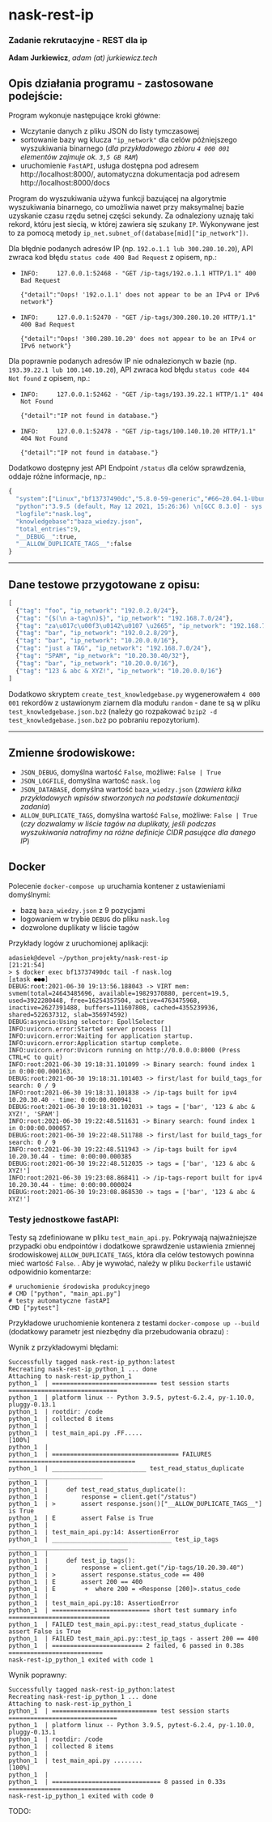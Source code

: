# nask-rest-ip
### Zadanie rekrutacyjne - REST dla ip

**Adam Jurkiewicz**, *adam (at) jurkiewicz.tech*

## Opis działania programu - zastosowane podejście:

Program wykonuje następujące kroki główne:
- Wczytanie danych z pliku JSON do listy tymczasowej
- sortowanie bazy wg klucza `"ip_network"` dla celów późniejszego wyszukiwania binarnego
  (*dla przykładowego zbioru `4 000 001` elementów zajmuje ok. `3,5 GB RAM`*)
- uruchomienie `FastAPI`, usługa dostępna pod adresem http://localhost:8000/, automatyczna dokumentacja pod adresem http://localhost:8000/docs

Program do wyszukiwania używa funkcji bazującej na algorytmie wyszukiwania binarnego, co umożliwia nawet przy maksymalnej 
bazie uzyskanie czasu rzędu setnej części sekundy. Za odnaleziony uznaję taki rekord, któru jest siecią, w której 
zawiera się szukany `IP`. Wykonywane jest to za pomocą metody `ip_net.subnet_of(database[mid]["ip_network"])`.

Dla błędnie podanych adresów IP (np. `192.o.1.1 lub 300.280.10.20`), API zwraca kod błędu `status code 400 Bad Request` z opisem, np.:
- `INFO:     127.0.0.1:52468 - "GET /ip-tags/192.o.1.1 HTTP/1.1" 400 Bad Request`

  `{"detail":"Oops! '192.o.1.1' does not appear to be an IPv4 or IPv6 network"}`
  

- `INFO:     127.0.0.1:52470 - "GET /ip-tags/300.280.10.20 HTTP/1.1" 400 Bad Request` 

  `{"detail":"Oops! '300.280.10.20' does not appear to be an IPv4 or IPv6 network"}`

Dla poprawnie podanych adresów IP nie odnalezionych w bazie (np. `193.39.22.1 lub 100.140.10.20`), API zwraca kod błędu `status code 404 Not found` z opisem, np.:
- `INFO:     127.0.0.1:52462 - "GET /ip-tags/193.39.22.1 HTTP/1.1" 404 Not Found`
  
  `{"detail":"IP not found in database."}`


- `INFO:     127.0.0.1:52478 - "GET /ip-tags/100.140.10.20 HTTP/1.1" 404 Not Found`
  
  `{"detail":"IP not found in database."}`

Dodatkowo dostępny jest API Endpoint `/status` dla celów sprawdzenia, oddaje różne informacje, np.:

```python
{
  "system":["Linux","bf13737490dc","5.8.0-59-generic","#66~20.04.1-Ubuntu SMP Thu Jun 17 11:14:10 UTC 2021","x86_64"],
  "python":"3.9.5 (default, May 12 2021, 15:26:36) \n[GCC 8.3.0] - sys.version_info(major=3, minor=9, micro=5, releaselevel='final', serial=0)",
  "logfile":"nask.log",
  "knowledgebase":"baza_wiedzy.json",
  "total_entries":9,
  "__DEBUG__":true,
  "__ALLOW_DUPLICATE_TAGS__":false
}
```

----
## Dane testowe przygotowane z opisu:

```python
[
  {"tag": "foo", "ip_network": "192.0.2.0/24"},
  {"tag": "{$(\n a-tag\n)$}", "ip_network": "192.168.7.0/24"},
  {"tag": "za\u017c\u00f3\u0142\u0107 \u2665", "ip_network": "192.168.7.0/24"},
  {"tag": "bar", "ip_network": "192.0.2.8/29"},
  {"tag": "bar", "ip_network": "10.20.0.0/16"},
  {"tag": "just a TAG", "ip_network": "192.168.7.0/24"},
  {"tag": "SPAM", "ip_network": "10.20.30.40/32"},
  {"tag": "bar", "ip_network": "10.20.0.0/16"},
  {"tag": "123 & abc & XYZ!", "ip_network": "10.20.0.0/16"}
]
```

Dodatkowo skryptem `create_test_knowledgebase.py` wygenerowałem `4 000 001` rekordów z ustawionym ziarnem dla modułu `random` - dane te są w pliku `test_knowledgebase.json.bz2` (należy go rozpakować `bzip2 -d test_knowledgebase.json.bz2` po pobraniu repozytorium). 

----
## Zmienne środowiskowe:
* `JSON_DEBUG`, domyślna wartość `False`, możliwe: `False | True`
* `JSON_LOGFILE`, domyślna wartość `nask.log`
* `JSON_DATABASE`, domyślna wartość `baza_wiedzy.json` (*zawiera kilka przykładowych wpisów stworzonych na podstawie dokumentacji zadania*)
* `ALLOW_DUPLICATE_TAGS`, domyślna wartość `False`, możliwe: `False | True` (*czy dozwalamy w liście tagów na duplikaty, jeśli podczas wyszukiwania natrafimy na różne definicje CIDR pasujące dla danego IP*)

## Docker
Polecenie `docker-compose up` uruchamia  kontener z ustawieniami domyślnymi:
- bazą `baza_wiedzy.json` z 9 pozycjami
- logowaniem w trybie `DEBUG` do pliku `nask.log`
- dozwolone duplikaty w liście tagów

Przykłady logów z uruchomionej aplikacji:

```shell
adasiek@devel ~/python_projekty/nask-rest-ip                                                                             [21:21:54] 
> $ docker exec bf13737490dc tail -f nask.log                                                                           [±task ●●●]
DEBUG:root:2021-06-30 19:13:56.188043 -> VIRT mem: svmem(total=24643485696, available=19829370880, percent=19.5, used=3922280448, free=16254357504, active=4763475968, inactive=2627391488, buffers=111607808, cached=4355239936, shared=522637312, slab=356974592)
DEBUG:asyncio:Using selector: EpollSelector
INFO:uvicorn.error:Started server process [1]
INFO:uvicorn.error:Waiting for application startup.
INFO:uvicorn.error:Application startup complete.
INFO:uvicorn.error:Uvicorn running on http://0.0.0.0:8000 (Press CTRL+C to quit)
INFO:root:2021-06-30 19:18:31.101099 -> Binary search: found index 1 in 0:00:00.000163.
DEBUG:root:2021-06-30 19:18:31.101403 -> first/last for build_tags_for search: 0 / 9
INFO:root:2021-06-30 19:18:31.101838 -> /ip-tags built for ipv4 10.20.30.40 - time: 0:00:00.000941
DEBUG:root:2021-06-30 19:18:31.102031 -> tags = ['bar', '123 & abc & XYZ!', 'SPAM']
INFO:root:2021-06-30 19:22:48.511631 -> Binary search: found index 1 in 0:00:00.000057.
DEBUG:root:2021-06-30 19:22:48.511788 -> first/last for build_tags_for search: 0 / 9
INFO:root:2021-06-30 19:22:48.511943 -> /ip-tags built for ipv4 10.20.30.44 - time: 0:00:00.000385
DEBUG:root:2021-06-30 19:22:48.512035 -> tags = ['bar', '123 & abc & XYZ!']
INFO:root:2021-06-30 19:23:08.868411 -> /ip-tags-report built for ipv4 10.20.30.44 - time: 0:00:00.000024
DEBUG:root:2021-06-30 19:23:08.868530 -> tags = ['bar', '123 & abc & XYZ!']
```

### Testy jednostkowe fastAPI:

Testy są zdefiniowane w pliku `test_main_api.py`. Pokrywają najważniejsze przypadki obu endpointów i dodatkowe 
sprawdzenie ustawienia zmiennej środowiskowej `ALLOW_DUPLICATE_TAGS`, która dla celów testowych powinna mieć wartość `False`. 
. Aby je wywołać, należy w pliku `Dockerfile` ustawić odpowidnio komentarze:

```shell
# uruchomienie środowiska produkcyjnego
# CMD ["python", "main_api.py"]
# testy automatyczne fastAPI
CMD ["pytest"]
```

Przykładowe uruchomienie kontenera z testami `docker-compose up --build` (dodatkowy parametr jest niezbędny dla przebudowania obrazu) :

Wynik z przykładowymi błędami:
```shell
Successfully tagged nask-rest-ip_python:latest
Recreating nask-rest-ip_python_1 ... done
Attaching to nask-rest-ip_python_1
python_1  | ============================= test session starts ==============================
python_1  | platform linux -- Python 3.9.5, pytest-6.2.4, py-1.10.0, pluggy-0.13.1
python_1  | rootdir: /code
python_1  | collected 8 items
python_1  | 
python_1  | test_main_api.py .FF.....                                                [100%]
python_1  | 
python_1  | =================================== FAILURES ===================================
python_1  | __________________________ test_read_status_duplicate __________________________
python_1  | 
python_1  |     def test_read_status_duplicate():
python_1  |         response = client.get("/status")
python_1  | >       assert response.json()["__ALLOW_DUPLICATE_TAGS__"] is True
python_1  | E       assert False is True
python_1  | 
python_1  | test_main_api.py:14: AssertionError
python_1  | _________________________________ test_ip_tags _________________________________
python_1  | 
python_1  |     def test_ip_tags():
python_1  |         response = client.get("/ip-tags/10.20.30.40")
python_1  | >       assert response.status_code == 400
python_1  | E       assert 200 == 400
python_1  | E        +  where 200 = <Response [200]>.status_code
python_1  | 
python_1  | test_main_api.py:18: AssertionError
python_1  | =========================== short test summary info ============================
python_1  | FAILED test_main_api.py::test_read_status_duplicate - assert False is True
python_1  | FAILED test_main_api.py::test_ip_tags - assert 200 == 400
python_1  | ========================= 2 failed, 6 passed in 0.38s ==========================
nask-rest-ip_python_1 exited with code 1

```

Wynik poprawny:
```shell
Successfully tagged nask-rest-ip_python:latest
Recreating nask-rest-ip_python_1 ... done
Attaching to nask-rest-ip_python_1
python_1  | ============================= test session starts ==============================
python_1  | platform linux -- Python 3.9.5, pytest-6.2.4, py-1.10.0, pluggy-0.13.1
python_1  | rootdir: /code
python_1  | collected 8 items
python_1  | 
python_1  | test_main_api.py ........                                                [100%]
python_1  | 
python_1  | ============================== 8 passed in 0.33s ===============================
nask-rest-ip_python_1 exited with code 0

```


TODO:

 

